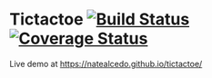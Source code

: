 # Tictactoe [![Build Status](https://travis-ci.com/natealcedo/tictactoe.svg?branch=master)](https://travis-ci.com/natealcedo/tictactoe) [![Coverage Status](https://coveralls.io/repos/github/natealcedo/tictactoe/badge.svg?branch=master)](https://coveralls.io/github/natealcedo/tictactoe?branch=master)

Live demo at https://natealcedo.github.io/tictactoe/
